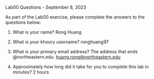 Lab00 Questions - September 8, 2023

As part of the Lab00 exercise, please complete the answers to the 
questions below:

1)  What is your name? Rong Huang

2)  What is your khoury username? ronghuang97

3)  What is your primary email address?  The address that ends 
@northeastern.edu. huang.rong@northeastern.edu

4)  Approximately how long did it take for you to complete this lab in 
minutes? 2 hours


